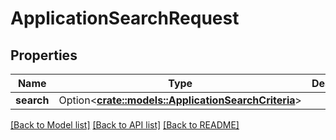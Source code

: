 # ApplicationSearchRequest

## Properties

Name | Type | Description | Notes
------------ | ------------- | ------------- | -------------
**search** | Option<[**crate::models::ApplicationSearchCriteria**](ApplicationSearchCriteria.md)> |  | [optional]

[[Back to Model list]](../README.md#documentation-for-models) [[Back to API list]](../README.md#documentation-for-api-endpoints) [[Back to README]](../README.md)


